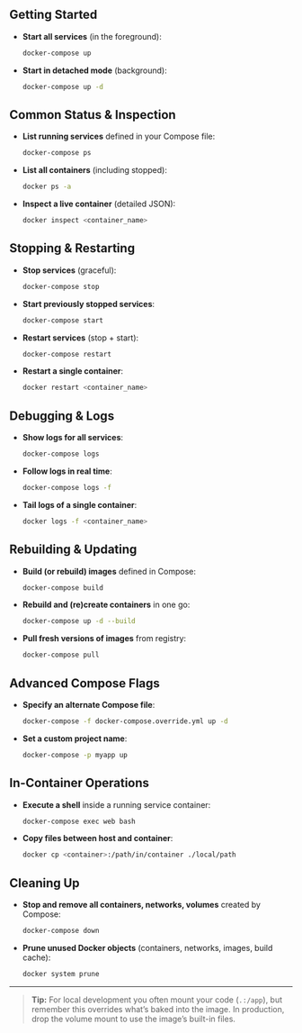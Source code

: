 ## Getting Started
- **Start all services** (in the foreground):  
  ```bash
  docker-compose up
  ```
- **Start in detached mode** (background):  
  ```bash
  docker-compose up -d
  ```

## Common Status & Inspection
- **List running services** defined in your Compose file:  
  ```bash
  docker-compose ps
  ```
- **List all containers** (including stopped):  
  ```bash
  docker ps -a
  ```
- **Inspect a live container** (detailed JSON):  
  ```bash
  docker inspect <container_name>
  ```

## Stopping & Restarting
- **Stop services** (graceful):  
  ```bash
  docker-compose stop
  ```
- **Start previously stopped services**:  
  ```bash
  docker-compose start
  ```
- **Restart services** (stop + start):  
  ```bash
  docker-compose restart
  ```
- **Restart a single container**:  
  ```bash
  docker restart <container_name>
  ```

## Debugging & Logs
- **Show logs for all services**:  
  ```bash
  docker-compose logs
  ```
- **Follow logs in real time**:  
  ```bash
  docker-compose logs -f
  ```
- **Tail logs of a single container**:  
  ```bash
  docker logs -f <container_name>
  ```

## Rebuilding & Updating
- **Build (or rebuild) images** defined in Compose:  
  ```bash
  docker-compose build
  ```
- **Rebuild and (re)create containers** in one go:  
  ```bash
  docker-compose up -d --build
  ```
- **Pull fresh versions of images** from registry:  
  ```bash
  docker-compose pull
  ```

## Advanced Compose Flags
- **Specify an alternate Compose file**:  
  ```bash
  docker-compose -f docker-compose.override.yml up -d
  ```
- **Set a custom project name**:  
  ```bash
  docker-compose -p myapp up
  ```

## In-Container Operations
- **Execute a shell** inside a running service container:  
  ```bash
  docker-compose exec web bash
  ```
- **Copy files between host and container**:  
  ```bash
  docker cp <container>:/path/in/container ./local/path
  ```

## Cleaning Up
- **Stop and remove all containers, networks, volumes** created by Compose:  
  ```bash
  docker-compose down
  ```
- **Prune unused Docker objects** (containers, networks, images, build cache):  
  ```bash
  docker system prune
  ```

---

> **Tip:** For local development you often mount your code (`.:/app`), but remember this overrides what’s baked into the image. In production, drop the volume mount to use the image’s built-in files.
